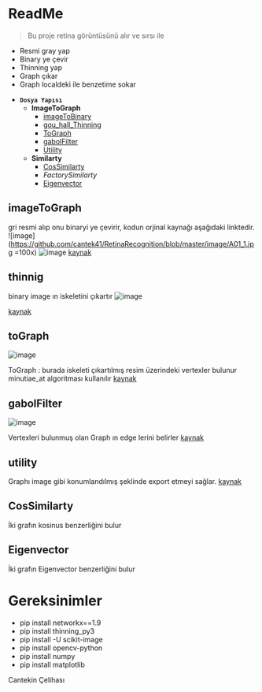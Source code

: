 # ReadMe

> Bu proje retina görüntüsünü alır ve sırsı ile

* Resmi gray yap
* Binary ye çevir
* Thinning yap
* Graph çıkar
* Graph localdeki ile benzetime sokar



- **`Dosya Yapısı`**
    - **ImageToGraph**
      - [imageToBinary](#imageToGraph)  
      - [gou_hall_Thinning](#thinnig)
      - [ToGraph](#toGraph)
      - [gabolFilter](#gabolFilter)
      - [Utility](#utility)
    - **Similarty**
      - [CosSimilarty](#CosSimilarty)
      - _FactorySimilarty_
      - [Eigenvector](#Eigenvector)
    


## imageToGraph
gri resmi alıp onu binaryi ye çevirir, kodun orjinal kaynağı aşağıdaki linktedir. 
![image](https://github.com/cantek41/RetinaRecognition/blob/master/image/A01_1.jpg =100x) 
![image](https://github.com/cantek41/RetinaRecognition/blob/master/image/A01_1_bloodvessel.png) 
[kaynak](https://github.com/getsanjeev/retina-features/blob/master/bloodvessels.py)

## thinnig
binary image ın iskeletini çıkartır
![image](https://github.com/cantek41/RetinaRecognition/blob/master/image/graphh.png)

[kaynak](https://github.com/tastyminerals/thinning_py3)

## toGraph
![image](https://github.com/cantek41/RetinaRecognition/blob/master/image/wwwsde.png)

ToGraph : burada iskeleti çıkartılmış resim üzerindeki vertexler bulunur
minutiae_at algoritması kullanılır
[kaynak](https://github.com/rtshadow/biometrics/blob/master/crossing_number.py)

## gabolFilter
![image](https://github.com/cantek41/RetinaRecognition/blob/master/image/wwwsd.png)

Vertexleri bulunmuş olan Graph ın edge lerini belirler
[kaynak](http://scikit-image.org/docs/dev/auto_examples/edges/plot_skeleton.html#sphx-glr-auto-examples-edges-plot-skeleton-py)

## utility
Graphı image gibi konumlandılmış şeklinde export etmeyi sağlar.
[kaynak](https://github.com/05dirnbe/nefi.git)

## CosSimilarty
İki grafın kosinus benzerliğini bulur

## Eigenvector
İki grafın Eigenvector benzerliğini bulur 


# Gereksinimler
* pip install networkx==1.9
* pip install thinning_py3
* pip install -U scikit-image
* pip install opencv-python
* pip install numpy
* pip install matplotlib

Cantekin Çelihası
